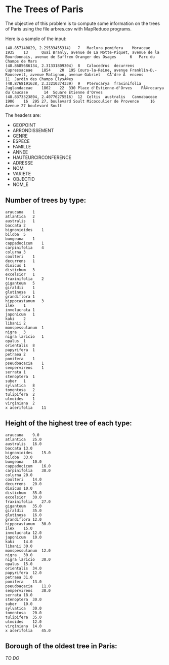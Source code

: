 # The Trees of Paris


The objective of this problem is to compute some information on the trees of Paris using the file arbres.csv with MapReduce programs.

Here is a sample of the input:

```
(48.857140829, 2.29533455314)	7	Maclura	pomifera	Moraceae	1935	13		Quai Branly, avenue de La Motte-Piquet, avenue de la Bourdonnais, avenue de Suffren	Oranger des Osages		6	Parc du Champs de Mars
(48.8685686134, 2.31331809304)	8	Calocedrus	decurrens	Cupressaceae	1854	20	195	Cours-la-Reine, avenue Franklin-D.-Roosevelt, avenue Matignon, avenue Gabriel	CÃ¨dre Ã  encens		11	Jardin des Champs ElysÃ©es
(48.8768191638, 2.33210374339)	9	Pterocarya	fraxinifolia	Juglandaceae	1862	22	330	Place d'Estienne-d'Orves	PÃ©rocarya du Caucase		14	Square Etienne d'Orves
(48.8373323894, 2.40776275516)	12	Celtis	australis	Cannabaceae	1906	16	295	27, boulevard Soult	Micocoulier de Provence		16	Avenue 27 boulevard Soult
```

The headers are:

- GEOPOINT
- ARRONDISSEMENT
- GENRE
- ESPECE
- FAMILLE
- ANNEE
- HAUTEURCIRCONFERENCE
- ADRESSE
- NOM
- VARIETE
- OBJECTID
- NOM_E



## Number of trees by type:

```
araucana	1
atlantica	2
australis	1
baccata	2
bignonioides	1
biloba	5
bungeana	1
cappadocicum	1
carpinifolia	4
colurna	3
coulteri	1
decurrens	1
dioicus	1
distichum	3
excelsior	1
fraxinifolia	2
giganteum	5
giraldii	1
glutinosa	1
grandiflora	1
hippocastanum	3
ilex	1
involucrata	1
japonicum	1
kaki	2
libanii	2
monspessulanum	1
nigra	3
nigra laricio	1
opalus	1
orientalis	8
papyrifera	1
petraea	2
pomifera	1
pseudoacacia	1
sempervirens	1
serrata	1
stenoptera	1
suber	1
sylvatica	8
tomentosa	2
tulipifera	2
ulmoides	1
virginiana	2
x acerifolia	11
```


## Height of the highest tree of each type:

```
araucana	9.0
atlantica	25.0
australis	16.0
baccata	13.0
bignonioides	15.0
biloba	33.0
bungeana	10.0
cappadocicum	16.0
carpinifolia	30.0
colurna	20.0
coulteri	14.0
decurrens	20.0
dioicus	10.0
distichum	35.0
excelsior	30.0
fraxinifolia	27.0
giganteum	35.0
giraldii	35.0
glutinosa	16.0
grandiflora	12.0
hippocastanum	30.0
ilex	15.0
involucrata	12.0
japonicum	10.0
kaki	14.0
libanii	30.0
monspessulanum	12.0
nigra	30.0
nigra laricio	30.0
opalus	15.0
orientalis	34.0
papyrifera	12.0
petraea	31.0
pomifera	13.0
pseudoacacia	11.0
sempervirens	30.0
serrata	18.0
stenoptera	30.0
suber	10.0
sylvatica	30.0
tomentosa	20.0
tulipifera	35.0
ulmoides	12.0
virginiana	14.0
x acerifolia	45.0
```


## Borough of the oldest tree in Paris:

_TO DO_
